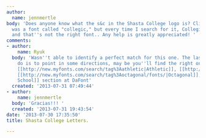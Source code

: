```yaml
---
author:
  name: jennmertle
body: 'Does anyone know what the s&c in the Shasta College logo is? Client said it
  was a font called "collegic," but every time I search for it, Collegiate comes up
  and that''s not the right font.. Any help is greatly appreciated! '
comments:
- author:
    name: Ryuk
  body: 'Wasn''t able to identify a perfect match for this one. The last thing I could
    do is to point in some directions, may be you''ll find the right one: [[http://new.myfonts.com/search/tag%3Acollege|College]],
    [[http://new.myfonts.com/search/tag%3Aathletic|Athletic]], [[http://new.myfonts.com/search/tag%3Avarsity/|Varsity]],
    [[http://new.myfonts.com/search/tag%3Aoctagonal/fonts/|Octagonal]], [[http://www.dafont.com/theme.php?cat=104|Old
    School]] section at DaFont'
  created: '2013-07-31 07:49:44'
- author:
    name: jennmertle
  body: 'Gracias!!! '
  created: '2013-07-31 19:43:54'
date: '2013-07-30 17:35:50'
title: Shasta College Letters.

---
```


